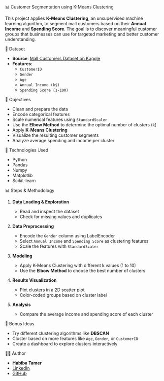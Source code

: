  📊 Customer Segmentation using K-Means Clustering

This project applies **K-Means Clustering**, an unsupervised machine learning algorithm, to segment mall customers based on their **Annual Income** and **Spending Score**. The goal is to discover meaningful customer groups that businesses can use for targeted marketing and better customer understanding.

📁 Dataset

- **Source**: [Mall Customers Dataset on Kaggle](https://www.kaggle.com/datasets/vjchoudhary7/customer-segmentation-tutorial)
- **Features**:
  - `CustomerID`
  - `Gender`
  - `Age`
  - `Annual Income (k$)`
  - `Spending Score (1-100)`

🎯 Objectives

- Clean and prepare the data
- Encode categorical features
- Scale numerical features using `StandardScaler`
- Use the **Elbow Method** to determine the optimal number of clusters (k)
- Apply **K-Means Clustering**
- Visualize the resulting customer segments
- Analyze average spending and income per cluster

🔧 Technologies Used
- Python
- Pandas
- Numpy
- Matplotlib
- Scikit-learn

📊 Steps & Methodology

1. **Data Loading & Exploration**
   - Read and inspect the dataset
   - Check for missing values and duplicates

2. **Data Preprocessing**
   - Encode the `Gender` column using LabelEncoder
   - Select `Annual Income` and `Spending Score` as clustering features
   - Scale the features with `StandardScaler`

3. **Modeling**
   - Apply K-Means Clustering with different k values (1 to 10)
   - Use the **Elbow Method** to choose the best number of clusters

4. **Results Visualization**
   - Plot clusters in a 2D scatter plot
   - Color-coded groups based on cluster label

5. **Analysis**
   - Compare the average income and spending score of each cluster

🚀 Bonus Ideas

- Try different clustering algorithms like **DBSCAN**
- Cluster based on more features like `Age`, `Gender`, or `CustomerID`
- Create a dashboard to explore clusters interactively

🙋‍♀️ Author

- **Habiba Tamer**  
- [LinkedIn](https://www.linkedin.com/in/habiba-tamer-15785b269/)  
- [GitHub](https://github.com/habibatamerrr)



